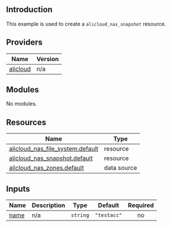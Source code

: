 <!-- BEGIN_TF_DOCS -->
## Introduction

This example is used to create a `alicloud_nas_snapshot` resource.

## Providers

| Name | Version |
|------|---------|
| <a name="provider_alicloud"></a> [alicloud](#provider\_alicloud) | n/a |

## Modules

No modules.

## Resources

| Name | Type |
|------|------|
| [alicloud_nas_file_system.default](https://registry.terraform.io/providers/aliyun/alicloud/latest/docs/resources/nas_file_system) | resource |
| [alicloud_nas_snapshot.default](https://registry.terraform.io/providers/aliyun/alicloud/latest/docs/resources/nas_snapshot) | resource |
| [alicloud_nas_zones.default](https://registry.terraform.io/providers/aliyun/alicloud/latest/docs/data-sources/nas_zones) | data source |

## Inputs

| Name | Description | Type | Default | Required |
|------|-------------|------|---------|:--------:|
| <a name="input_name"></a> [name](#input\_name) | n/a | `string` | `"testacc"` | no |
<!-- END_TF_DOCS -->    
